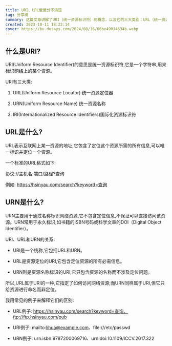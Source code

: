 ```yaml
---
title: URI、URL傻傻分不清楚
tag: 分享境
summary: 这篇文章讲解了URI（统一资源标识符）的概念，以及它的三大类别：URL（统一资源定位器）、URN（统一资源名称）、和IRI（国际化资源标识符）。它详细说明了每种URI的特点和用途，以及它们之间的关系。URI是一个通用术语，URL是其中的一种，用于定位和访问网络资源，而URN主要用于命名网络资源而不涉及定位。文章还提供了各种示例来帮助读者更好地理解这些概念。
created: 2023-10-11 18:22:14
cover: https://bu.dusays.com/2024/08/16/66be49014634b.webp
---
```


## 什么是URI?

URI(Uniform Resource Identifier)的意思是统一资源标识符,它是一个字符串,用来标识网络上的某个资源。

URI有三大类:

1. URL(Uniform Resource Locator) 统一资源定位器

2. URN(Uniform Resource Name) 统一资源名称

3. IRI(Internationalized Resource Identifiers)国际化资源标识符

## URL是什么?

URL表示互联网上某一资源的地址,它包含了定位这个资源所需的所有信息,可以唯一标识并定位一个资源。

一个标准的URL格式如下:

协议://主机名:端口/路径?查询

例如: https://hsinyau.com/search?keyword=查询

## URN是什么?

URN主要用于通过名称标识网络资源,它不包含定位信息,不保证可以直接访问该资源。URN常用于永久标识,如书籍的ISBN号码或科学文章的DOI（Digital Object Identifier）。

URI、URL和URN的关系:

- URI是一个统称,它包括URL和URN。

- URL是资源定位的URI,它包含定位资源的所有必需信息。

- URN则是资源名称标识的URI,它只包含资源的名称而不涉及定位问题。

所以,URL属于URI的一种,它指定了如何访问网络资源;而URN同样属于URI,但它只给资源进行命名而非定位。

我用常见的例子来解释它们的区别:

- URL例子: https://hsinyau.com/search?keyword=查询、ftp://ftp.hsinyau.com/pub

- URI例子: mailto:lihua@example.com、file:///etc/passwd

- URN例子: urn:isbn:9787200069716、urn:doi:10.1109/ICCV.2017.322
